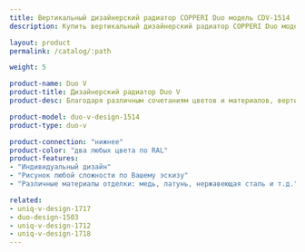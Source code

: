 ```yaml
---
title: Вертикальный дизайнерский радиатор COPPERI Duo модель CDV-1514
description: Купить вертикальный дизайнерский радиатор COPPERI Duo модель CDV-1514 по цене производителя в Москве.

layout: product
permalink: /catalog/:path

weight: 5

product-name: Duo V
product-title: Дизайнерский радиатор Duo V
product-desc: Благодаря различным сочетаниям цветов и материалов, вертикальные дизайнерские радиаторы отопления COPPERI Duo V позволяют создать экслклюзивный элемент декора, который удачно впишется в самый изысканный интерьер.

product-model: duo-v-design-1514
product-type: duo-v

product-connection: "нижнее"
product-color: "два любых цвета по RAL"
product-features:
- "Индивидуальный дизайн"
- "Рисунок любой сложности по Вашему эскизу"
- "Различные материалы отделки: медь, латунь, нержавеющая сталь и т.д."

related:
- uniq-v-design-1717
- duo-design-1503
- uniq-v-design-1712
- uniq-v-design-1718
---
```

